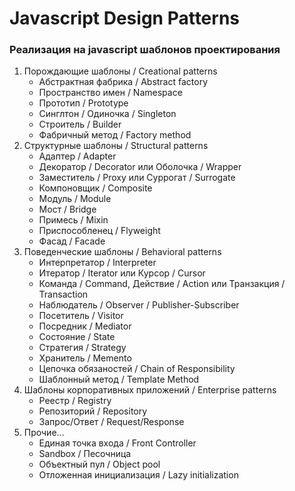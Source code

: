 # Javascript Design Patterns

### Реализация на javascript шаблонов проектирования

1. Порождающие шаблоны / Creational patterns
    + Абстрактная фабрика / Abstract factory
    + Пространство имен / Namespace
    + Прототип / Prototype
    + Синглтон / Одиночка / Singleton 
    + Строитель / Builder
    + Фабричный метод / Factory method
2. Структурные шаблоны / Structural patterns
    + Адаптер / Adapter
    + Декоратор / Decorator или Оболочка / Wrapper 
    + Заместитель / Proxy или Суррогат / Surrogate
    + Компоновщик / Composite
    + Модуль / Module
    + Мост / Bridge
    + Примесь / Mixin 
    + Приспособленец / Flyweight
    + Фасад / Facade 
3. Поведенческие шаблоны / Behavioral patterns
    + Интерпретатор / Interpreter
    + Итератор / Iterator или Курсор / Cursor
    + Команда / Command, Действие / Action или Транзакция / Transaction
    + Наблюдатель / Observer / Publisher-Subscriber
    + Посетитель / Visitor
    + Посредник / Mediator
    + Состояние / State
    + Стратегия / Strategy
    + Хранитель / Memento 
    + Цепочка обязаностей / Chain of Responsibility
    + Шаблонный метод / Template Method
4. Шаблоны корпоративных приложений / Enterprise patterns
    + Реестр / Registry 
    + Репозиторий / Repository
    + Запрос/Ответ / Request/Response
5. Прочие...
    + Единая точка входа / Front Controller
    + Sandbox / Песочница
    + Объектный пул / Object pool
    + Отложенная инициализация / Lazy initialization